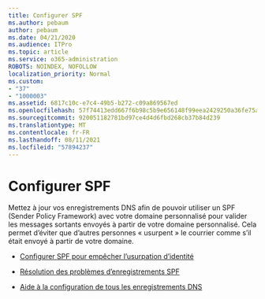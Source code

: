 ```yaml
---
title: Configurer SPF
ms.author: pebaum
author: pebaum
ms.date: 04/21/2020
ms.audience: ITPro
ms.topic: article
ms.service: o365-administration
ROBOTS: NOINDEX, NOFOLLOW
localization_priority: Normal
ms.custom:
- "37"
- "1000003"
ms.assetid: 6817c10c-e7c4-49b5-b272-c09a869567ed
ms.openlocfilehash: 57f74413edd667f6b98c5b9e656148f99eea2429250a36fe75aa4980a368829d
ms.sourcegitcommit: 920051182781bd97ce4d4d6fbd268cb37b84d239
ms.translationtype: MT
ms.contentlocale: fr-FR
ms.lasthandoff: 08/11/2021
ms.locfileid: "57894237"
---
```

# <a name="set-up-spf"></a>Configurer SPF

Mettez à jour vos enregistrements DNS afin de pouvoir utiliser un SPF (Sender Policy Framework) avec votre domaine personnalisé pour valider les messages sortants envoyés à partir de votre domaine personnalisé. Cela permet d’éviter que d’autres personnes « usurpent » le courrier comme s’il était envoyé à partir de votre domaine.
  
- [Configurer SPF pour empêcher l’usurpation d’identité](https://docs.microsoft.com/microsoft-365/security/office-365-security/set-up-spf-in-office-365-to-help-prevent-spoofing)

- [Résolution des problèmes d’enregistrements SPF](https://docs.microsoft.com/microsoft-365/security/office-365-security/how-office-365-uses-spf-to-prevent-spoofing#SPFTroubleshoot)

- [Aide à la configuration de tous les enregistrements DNS](https://docs.microsoft.com/microsoft-365/admin/get-help-with-domains/create-dns-records-at-any-dns-hosting-provider)
